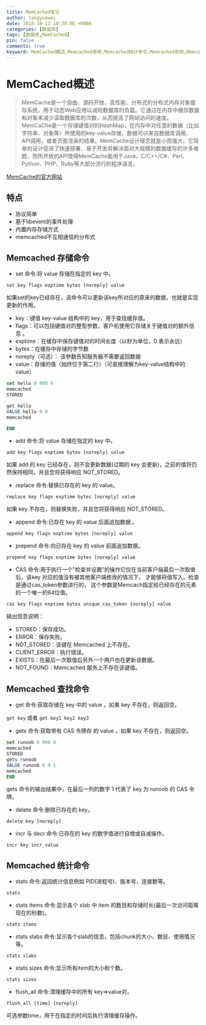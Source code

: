 ```yaml
---
title: MemCached笔记
author: tangyuewei
date: 2018-10-13 10:39:06 +0800
categories: [数据库]
tags: [数据库,MemCached]
pin: false
comments: true
keyword: MemCached概述,Memcached使用,Memcached统计命令,Memcached官网,Memcached学习
---
```

# MemCached概述

> MemCache是一个自由、源码开放、高性能、分布式的分布式内存对象缓存系统，用于动态Web应用以减轻数据库的负载。它通过在内存中缓存数据和对象来减少读取数据库的次数，从而提高了网站访问的速度。MemCaChe是一个存储键值对的HashMap，在内存中对任意的数据（比如字符串、对象等）所使用的key-value存储，数据可以来自数据库调用、API调用，或者页面渲染的结果。MemCache设计理念就是小而强大，它简单的设计促进了快速部署、易于开发并解决面对大规模的数据缓存的许多难题，而所开放的API使得MemCache能用于Java、C/C++/C#、Perl、Python、PHP、Ruby等大部分流行的程序语言。

[MemCache的官方网站](http://memcached.org/)

## 特点

+ 协议简单
+ 基于libevent的事件处理
+ 内置内存存储方式
+ memcached不互相通信的分布式

## Memcached 存储命令

+ set 命令:将 value 存储在指定的 key 中。

`set key flags exptime bytes [noreply] value `

如果set的key已经存在，该命令可以更新该key所对应的原来的数据，也就是实现更新的作用。

- key：键值 key-value 结构中的 key，用于查找缓存值。
- flags：可以包括键值对的整型参数，客户机使用它存储关于键值对的额外信息 。
- exptime：在缓存中保存键值对的时间长度（以秒为单位，0 表示永远）
- bytes：在缓存中存储的字节数
- noreply（可选）： 该参数告知服务器不需要返回数据
- value：存储的值（始终位于第二行）（可直接理解为key-value结构中的value）
``` sql
set hello 0 900 9
memcached
STORED

get hello
VALUE hello 0 9
memcached

END
```
+ add 命令:将 value 存储在指定的 key 中。

`add key flags exptime bytes [noreply] value`

如果 add 的 key 已经存在，则不会更新数据(过期的 key 会更新)，之前的值将仍然保持相同，并且您将获得响应 NOT_STORED。

+ replace 命令:替换已存在的 key 的 value。

`replace key flags exptime bytes [noreply] value`

如果 key 不存在，则替换失败，并且您将获得响应 NOT_STORED。

+ append 命令:已存在 key 的 value 后面追加数据 。

`append key flags exptime bytes [noreply] value`

+ prepend 命令:向已存在 key 的 value 前面追加数据。

`prepend key flags exptime bytes [noreply] value`

+ CAS 命令:用于执行一个"检查并设置"的操作它仅在当前客户端最后一次取值后，该key 对应的值没有被其他客户端修改的情况下， 才能够将值写入。检查是通过cas_token参数进行的， 这个参数是Memcach指定给已经存在的元素的一个唯一的64位值。

`cas key flags exptime bytes unique_cas_token [noreply] value`


输出信息说明：
- STORED：保存成功。
- ERROR：保存失败。
- NOT_STORED：该键在 Memcached 上不存在。
- CLIENT_ERROR：执行错误。
- EXISTS：在最后一次取值后另外一个用户也在更新该数据。
- NOT_FOUND：Memcached 服务上不存在该键值。

## Memcached 查找命令

+ get 命令:获取存储在 key 中的 value ，如果 key 不存在，则返回空。

`get key` 或者 `get key1 key2 key3`

+ gets 命令:获取带有 CAS 令牌存 的 value ，如果 key 不存在，则返回空。

``` sql
set runoob 0 900 9
memcached
STORED
gets runoob
VALUE runoob 0 9 1
memcached
END
```
gets 命令的输出结果中，在最后一列的数字 1 代表了 key 为 runoob 的 CAS 令牌。

+ delete 命令:删除已存在的 key。

`delete key [noreply]`

+ incr 与 decr 命令:已存在的 key 的数字值进行自增或自减操作。

`incr key incr_value`

## Memcached 统计命令

+ stats 命令:返回统计信息例如 PID(进程号)、版本号、连接数等。

`stats`

+ stats items 命令:显示各个 slab 中 item 的数目和存储时长(最后一次访问距离现在的秒数)。

`stats items`

+ stats slabs 命令:显示各个slab的信息，包括chunk的大小、数目、使用情况等。

`stats slabs`

+ stats sizes 命令:显示所有item的大小和个数。

`stats sizes`

+ flush_all 命令:清理缓存中的所有 key=>value对。

`flush_all [time] [noreply]`

可选参数time，用于在指定的时间后执行清理缓存操作。


